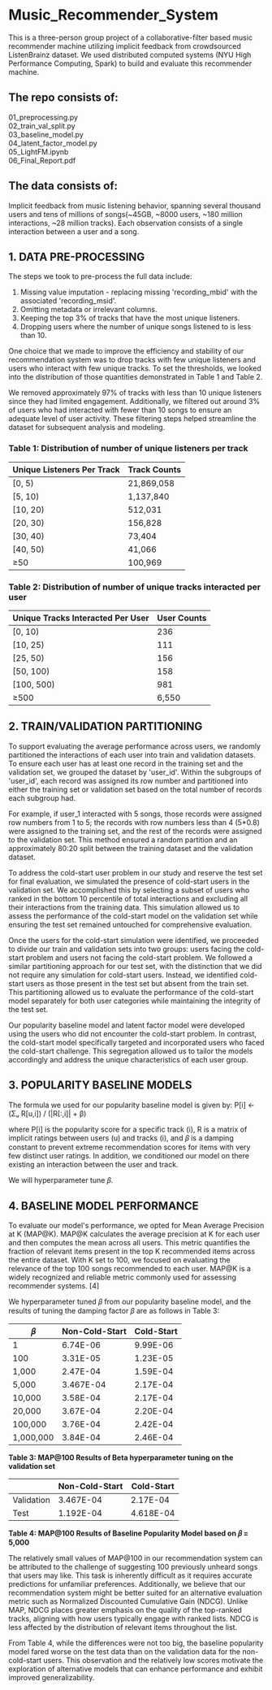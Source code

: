 # Music_Recommender_System

This is a three-person group project of a collaborative-filter based music recommender machine utilizing implicit feedback from crowdsourced ListenBrainz dataset. We used distributed computed systems (NYU High Performance Computing, Spark) to build and evaluate this recommender machine. 

## The repo consists of:

01_preprocessing.py <br>
02_train_val_split.py <br>
03_baseline_model.py <br>
04_latent_factor_model.py <br>
05_LightFM.ipynb <br>
06_Final_Report.pdf <br>

## The data consists of:

Implicit feedback from music listening behavior, spanning several thousand users and tens of millions of songs(~45GB, ~8000 users, ~180 million interactions, ~28 million tracks). Each observation consists of a single interaction between a user and a song. 

## 1. DATA PRE-PROCESSING

The steps we took to pre-process the full data include:

1. Missing value imputation - replacing missing 'recording_mbid' with the associated 'recording_msid'.
2. Omitting metadata or irrelevant columns.
3. Keeping the top 3% of tracks that have the most unique listeners.
4. Dropping users where the number of unique songs listened to is less than 10.

One choice that we made to improve the efficiency and stability of our recommendation system was to drop tracks with few unique listeners and users who interact with few unique tracks. To set the thresholds, we looked into the distribution of those quantities demonstrated in Table 1 and Table 2.

We removed approximately 97% of tracks with less than 10 unique listeners since they had limited engagement. Additionally, we filtered out around 3% of users who had interacted with fewer than 10 songs to ensure an adequate level of user activity. These filtering steps helped streamline the dataset for subsequent analysis and modeling.

### Table 1: Distribution of number of unique listeners per track

| Unique Listeners Per Track | Track Counts   |
| -------------------------- | -------------- |
| [0, 5)                     | 21,869,058     |
| [5, 10)                    | 1,137,840      |
| [10, 20)                   | 512,031        |
| [20, 30)                   | 156,828        |
| [30, 40)                   | 73,404         |
| [40, 50)                   | 41,066         |
| ≥50                        | 100,969        |

### Table 2: Distribution of number of unique tracks interacted per user

| Unique Tracks Interacted Per User | User Counts |
| --------------------------------- | ----------- |
| [0, 10)                          | 236         |
| [10, 25)                         | 111         |
| [25, 50)                         | 156         |
| [50, 100)                        | 158         |
| [100, 500)                       | 981         |
| ≥500                              | 6,550       |

## 2. TRAIN/VALIDATION PARTITIONING

To support evaluating the average performance across users, we randomly partitioned the interactions of each user into train and validation datasets. To ensure each user has at least one record in the training set and the validation set, we grouped the dataset by 'user_id'. Within the subgroups of 'user_id', each record was assigned its row number and partitioned into either the training set or validation set based on the total number of records each subgroup had. 

For example, if user_1 interacted with 5 songs, those records were assigned row numbers from 1 to 5; the records with row numbers less than 4 (5*0.8) were assigned to the training set, and the rest of the records were assigned to the validation set. This method ensured a random partition and an approximately 80:20 split between the training dataset and the validation dataset.

To address the cold-start user problem in our study and reserve the test set for final evaluation, we simulated the presence of cold-start users in the validation set. We accomplished this by selecting a subset of users who ranked in the bottom 10 percentile of total interactions and excluding all their interactions from the training data. This simulation allowed us to assess the performance of the cold-start model on the validation set while ensuring the test set remained untouched for comprehensive evaluation.

Once the users for the cold-start simulation were identified, we proceeded to divide our train and validation sets into two groups: users facing the cold-start problem and users not facing the cold-start problem. We followed a similar partitioning approach for our test set, with the distinction that we did not require any simulation for cold-start users. Instead, we identified cold-start users as those present in the test set but absent from the train set. This partitioning allowed us to evaluate the performance of the cold-start model separately for both user categories while maintaining the integrity of the test set.

Our popularity baseline model and latent factor model were developed using the users who did not encounter the cold-start problem. In contrast, the cold-start model specifically targeted and incorporated users who faced the cold-start challenge. This segregation allowed us to tailor the models accordingly and address the unique characteristics of each user group.

## 3. POPULARITY BASELINE MODELS

The formula we used for our popularity baseline model is given by:
P[i] ← (Σᵤ R[u,i]) / (|R[:,i]| + β)

where P[i] is the popularity score for a specific track (i), R is a matrix of implicit ratings between users (u) and tracks (i), and 𝛽 is a damping constant to prevent extreme recommendation scores for items with very few distinct user ratings. In addition, we conditioned our model on there existing an interaction between the user and track.

We will hyperparameter tune 𝛽.

## 4. BASELINE MODEL PERFORMANCE

To evaluate our model's performance, we opted for Mean Average Precision at K (MAP@K). MAP@K calculates the average precision at K for each user and then computes the mean across all users. This metric quantifies the fraction of relevant items present in the top K recommended items across the entire dataset. With K set to 100, we focused on evaluating the relevance of the top 100 songs recommended to each user. MAP@K is a widely recognized and reliable metric commonly used for assessing recommender systems. [4]

We hyperparameter tuned 𝛽 from our popularity baseline model, and the results of tuning the damping factor 𝛽 are as follows in Table 3:

| 𝛽      | Non-Cold-Start | Cold-Start |
|---------|----------------|------------|
| 1       | 6.74E-06       | 9.99E-06   |
| 100     | 3.31E-05       | 1.23E-05   |
| 1,000   | 2.47E-04       | 1.59E-04   |
| 5,000   | 3.467E-04      | 2.17E-04   |
| 10,000  | 3.58E-04       | 2.17E-04   |
| 20,000  | 3.67E-04       | 2.20E-04   |
| 100,000 | 3.76E-04       | 2.42E-04   |
| 1,000,000 | 3.84E-04     | 2.46E-04   |

**Table 3: MAP@100 Results of Beta hyperparameter tuning on the validation set**

|            | Non-Cold-Start | Cold-Start |
|------------|----------------|------------|
| Validation | 3.467E-04      | 2.17E-04   |
| Test       | 1.192E-04      | 4.618E-04  |

**Table 4: MAP@100 Results of Baseline Popularity Model based on 𝛽 = 5,000**

The relatively small values of MAP@100 in our recommendation system can be attributed to the challenge of suggesting 100 previously unheard songs that users may like. This task is inherently difficult as it requires accurate predictions for unfamiliar preferences. Additionally, we believe that our recommendation system might be better suited for an alternative evaluation metric such as Normalized Discounted Cumulative Gain (NDCG). Unlike MAP, NDCG places greater emphasis on the quality of the top-ranked tracks, aligning with how users typically engage with ranked lists. NDCG is less affected by the distribution of relevant items throughout the list.

From Table 4, while the differences were not too big, the baseline popularity model fared worse on the test data than on the validation data for the non-cold-start users. This observation and the relatively low scores motivate the exploration of alternative models that can enhance performance and exhibit improved generalizability.





